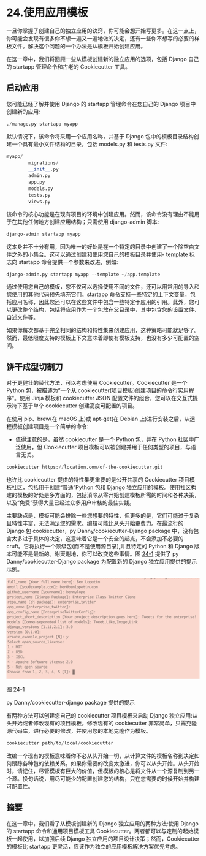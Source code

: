 # 24.使用应用模板

一旦你掌握了创建自己的独立应用的诀窍，你可能会想开始写更多。在这一点上，你可能会发现有很多你不想一遍又一遍地做的决定，还有一些你不想写的必要的样板文件。解决这个问题的一个办法是从模板开始创建应用。

在这一章中，我们将回顾一些从模板创建新的独立应用的选项，包括 Django 自己的 startapp 管理命令和古老的 Cookiecutter 工具。

## 启动应用

您可能已经了解并使用 Django 的 startapp 管理命令在您自己的 Django 项目中创建新的应用:

```py
./manage.py startapp myapp

```

默认情况下，该命令将采用一个应用名称，并基于 Django 包中的模板目录结构创建一个具有最小文件结构的目录，包括 models.py 和 tests.py 文件:

```py
myapp/
        migrations/
        __init__.py
        admin.py
        app.py
        models.py
        tests.py
        views.py

```

该命令的核心功能是在现有项目的环境中创建应用。然而，该命令没有理由不能用于在其他任何地方创建应用结构；只需使用 django-admin 脚本:

```py
django-admin startapp myapp

```

这本身并不十分有用，因为唯一的好处是在一个特定的目录中创建了一个除空白文件之外的小集合。这可以通过创建和使用您自己的模板目录并使用- template 标志向 startapp 命令提供一个参数来改进，例如:

```py
django-admin.py startapp myapp --template ~/app.template

```

通过使用您自己的模板，您不仅可以选择使用不同的文件，还可以用常用的导入和您使用的其他代码预先填充它们。startapp 命令支持一些特定的上下文变量，包括应用名称，因此您还可以在这些文件中包含一些特定于应用的引用。此外，您可以更改整个结构，包括将应用作为一个包放在父目录中，其中包含您的设置文件、自述文件等。

如果你每次都基于完全相同的结构和特性集来创建应用，这种策略可能就足够了。然而，最低限度支持的模板上下文意味着即使有模板支持，也没有多少可配置的空间。

## 饼干成型切割刀

对于更健壮的替代方法，可以考虑使用 Cookiecutter。Cookiecutter 是一个 Python 包，被描述为“一个从 cookiecutter(项目模板)创建项目的命令行实用程序”。使用 Jinja 模板和 cookiecutter JSON 配置文件的组合，您可以在交互式提示符下基于单个 cookiecutter 创建高度可配置的项目。

在使用 pip、brew(在 macOS 上)或 apt-get(在 Debian 上)进行安装之后，从远程模板创建项目是一个简单的命令:

*   值得注意的是，虽然 cookiecutter 是一个 Python 包，并在 Python 社区中广泛使用，但 Cookiecutter 项目模板可以被创建并用于任何类型的项目，与语言无关。

```py
cookiecutter https://location.com/of-the-cookiecutter.git

```

也许比 cookiecutter 提供的特性集更重要的是公开共享的 Cookiecutter 项目模板社区，包括用于创建“普通”Python 包和 Django 独立应用的模板。使用社区构建的模板的好处是多方面的，包括消除从零开始创建模板所需的时间和各种决策，以及“免费”获得大量已经过众多用户审核的最佳实践。

主要缺点是，模板可能会排除一些您想要的特性，但更多的是，它们可能过于复杂且特性丰富，无法满足您的需求。编辑可能比从头开始更费力。在最流行的 Django 包 cookiecutter，py Danny/cookiecutter-Django package 中，没有包含太多过于具体的决定，这意味着它是一个安全的起点，不会添加不必要的 cruft。它将执行一个顶级包(而不是使用源目录),并且特定的 Python 和 Django 版本可能不是最新的。谢天谢地，你可以改变这些事情。图 [24-1](#Fig1) 提供了 py Danny/cookiecutter-Django package 为配置新的 Django 独立应用提供的提示示例。

![img/486718_1_En_24_Fig1_HTML.jpg](img/486718_1_En_24_Fig1_HTML.jpg)

图 24-1

py Danny/cookiecutter-django package 提供的提示

有两种方法可以创建您自己的 cookiecutter 项目模板来启动 Django 独立应用:从头开始或者修改现有的项目模板。修改现有的 cookiecutter 非常简单，只需克隆源代码库，进行必要的修改，并使用您的本地克隆作为模板。

```py
cookiecutter path/to/local/cookiecutter

```

改编一个现有的模板意味着你不必从头开始一切，从计算文件的模板名称到决定如何跟踪各种包的依赖关系。如果你需要的改变太激进，你可以从头开始。从头开始时，请记住，尽管模板有巨大的价值，但模板的核心是将文件从一个源复制到另一个源。换句话说，用尽可能少的配置创建您的结构，只在您需要的时候开始并构建可配置性。

## 摘要

在这一章中，我们看了从模板创建新的 Django 独立应用的两种方法:使用 Django 的 startapp 命令和通用项目模板工具 Cookiecutter。两者都可以与定制的起始模板一起使用，以加强后续 Django 独立应用的项目设计决策；然而，Cookiecutter 的模板比 startapp 更灵活，应该作为独立的应用模板解决方案优先考虑。